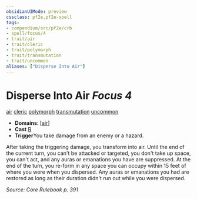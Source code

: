 ```yaml
---
obsidianUIMode: preview
cssclass: pf2e,pf2e-spell
tags:
- compendium/src/pf2e/crb
- spell/focus/4
- trait/air
- trait/cleric
- trait/polymorph
- trait/transmutation
- trait/uncommon
aliases: ["Disperse Into Air"]
---
```

# Disperse Into Air *Focus 4*   
[air](/rules/traits/air.md)  [cleric](/rules/traits/cleric.md)  [polymorph](/rules/traits/polymorph.md)  [transmutation](/rules/traits/transmutation.md)  [uncommon](/rules/traits/uncommon.md)  

- **Domains**: [[air](/compendium/setting/domains.md#Air)]
- **Cast** [R](/rules/core-rulebook/chapter-9-playing-the-game.md#Actions "Reaction") 
- **Trigger**You take damage from an enemy or a hazard.

After taking the triggering damage, you transform into air. Until the end of the current turn, you can't be attacked or targeted, you don't take up space, you can't act, and any auras or emanations you have are suppressed. At the end of the turn, you re-form in any space you can occupy within 15 feet of where you were when you dispersed. Any auras or emanations you had are restored as long as their duration didn't run out while you were dispersed.

*Source: Core Rulebook p. 391*